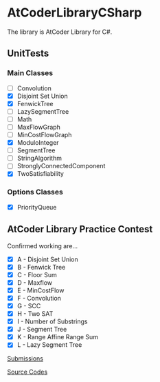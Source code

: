 # AtCoderLibraryCSharp

The library is AtCoder Library for C#.

## UnitTests

### Main Classes

- [ ] Convolution
- [x] Disjoint Set Union
- [x] FenwickTree
- [ ] LazySegmentTree
- [ ] Math
- [ ] MaxFlowGraph
- [ ] MinCostFlowGraph
- [x] ModuloInteger
- [ ] SegmentTree
- [ ] StringAlgorithm
- [ ] StronglyConnectedComponent
- [x] TwoSatisfiability

### Options Classes
- [x] PriorityQueue

## AtCoder Library Practice Contest

Confirmed working are...

- [x] A - Disjoint Set Union
- [x] B - Fenwick Tree
- [x] C - Floor Sum
- [x] D - Maxflow
- [x] E - MinCostFlow
- [x] F - Convolution
- [x] G - SCC
- [x] H - Two SAT
- [x] I - Number of Substrings
- [x] J - Segment Tree
- [x] K - Range Affine Range Sum
- [x] L - Lazy Segment Tree

[Submissions](https://atcoder.jp/contests/practice2/submissions?f.User=AconCavy)

[Source Codes](https://github.com/AconCavy/AtCoder.Tasks.CS/tree/master/Other/Practice2/Tasks)
